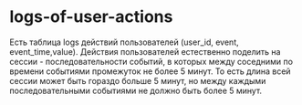 # logs-of-user-actions


Есть таблица logs действий пользователей (user_id, event, event_time,value). Действия пользователей естественно поделить на сессии - последовательности событий, в  которых  между  соседними  по времени событиями промежуток не более 5 минут. То есть длина всей сессии может быть гораздо больше 5 минут, но между каждыми последовательными событиями не должно быть более 5 минут.
